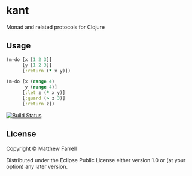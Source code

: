# kant

Monad and related protocols for Clojure

## Usage

```clojure
(m-do [x [1 2 3]]
      [y [1 2 3]]
      [:return (* x y)])

(m-do [x (range 4)
       y (range 4)]
      [:let z (* x y)]
      [:guard (> z 3)]
      [:return z])
```

[![Build Status](https://travis-ci.org/farrellm/kant.svg?branch=master)](https://travis-ci.org/farrellm/kant)

## License

Copyright © Matthew Farrell

Distributed under the Eclipse Public License either version 1.0 or (at
your option) any later version.

